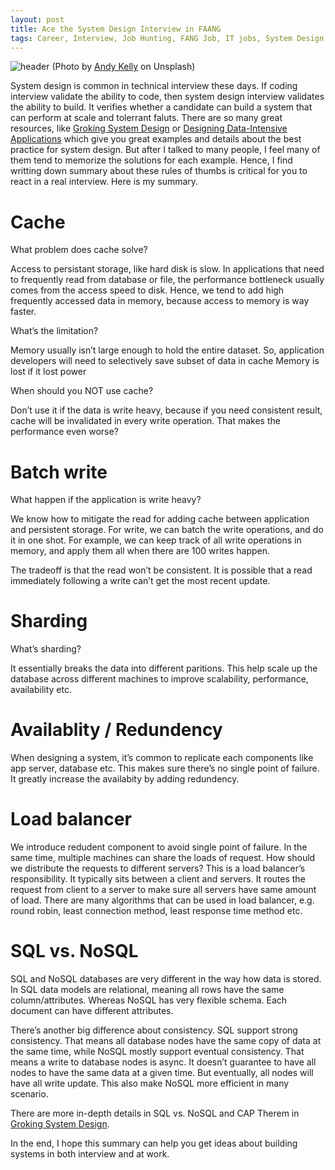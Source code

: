 ```yaml
---
layout: post
title: Ace the System Design Interview in FAANG
tags: Career, Interview, Job Hunting, FANG Job, IT jobs, System Design
---
```


![header](https://miro.medium.com/max/5472/0*JDJ47S42LYReZ7kr)
(Photo by [Andy Kelly](https://unsplash.com/@isaacmsmith?utm_source=medium&utm_medium=referral) on Unsplash)


System design is common in technical interview these days. If coding interview validate the ability to code, then system design interview validates the ability to build. It verifies whether a candidate can build a system that can perform at scale and tolerrant faluts. There are so many great resources, like [Groking System Design](https://www.educative.io/courses/grokking-the-system-design-interview?aff=VEzk) or [Designing Data-Intensive Applications](https://www.amazon.com/gp/product/1449373321/ref=as_li_tl?ie=UTF8&camp=1789&creative=9325&creativeASIN=1449373321&linkCode=as2&tag=blog023b-20&linkId=c2a54da05c554be38ae17a0a7c1a0046) which give you great examples and details about the best practice for system design. But after I talked to many people, I feel many of them tend to memorize the solutions for each example. Hence, I find writting down summary about these rules of thumbs is critical for you to react in a real interview. Here is my summary.


# Cache
What problem does cache solve?


Access to persistant storage, like hard disk is slow. In applications that need to frequently read from database or file, the performance bottleneck usually comes from the access speed to disk. Hence, we tend to add high frequently accessed data in memory, because access to memory is way faster.


What’s the limitation?

Memory usually isn’t large enough to hold the entire dataset. So, application developers will need to selectively save subset of data in cache
Memory is lost if it lost power


When should you NOT use cache?

Don’t use it if the data is write heavy, because if you need consistent result, cache will be invalidated in every write operation. That makes the performance even worse?


# Batch write

What happen if the application is write heavy?


We know how to mitigate the read for adding cache between application and persistent storage. For write, we can batch the write operations, and do it in one shot. For example, we can keep track of all write operations in memory, and apply them all when there are 100 writes happen.


The tradeoff is that the read won’t be consistent. It is possible that a read immediately following a write can’t get the most recent update.

# Sharding

What’s sharding?


It essentially breaks the data into different paritions. This help scale up the database across different machines to improve scalability, performance, availability etc.

# Availablity / Redundency
When designing a system, it’s common to replicate each components like app server, database etc. This makes sure there’s no single point of failure. It greatly increase the availabity by adding redundency.

# Load balancer
We introduce redudent component to avoid single point of failure. In the same time, multiple machines can share the loads of request. How should we distribute the requests to different servers? This is a load balancer’s responsibility. It typically sits between a client and servers. It routes the request from client to a server to make sure all servers have same amount of load. There are many algorithms that can be used in load balancer, e.g. round robin, least connection method, least response time method etc.

# SQL vs. NoSQL
SQL and NoSQL databases are very different in the way how data is stored. In SQL data models are relational, meaning all rows have the same column/attributes. Whereas NoSQL has very flexible schema. Each document can have different attributes.


There’s another big difference about consistency. SQL support strong consistency. That means all database nodes have the same copy of data at the same time, while NoSQL mostly support eventual consistency. That means a write to database nodes is async. It doesn’t guarantee to have all nodes to have the same data at a given time. But eventually, all nodes will have all write update. This also make NoSQL more efficient in many scenario.


There are more in-depth details in SQL vs. NoSQL and CAP Therem in [Groking System Design](https://www.educative.io/courses/grokking-the-system-design-interview?aff=VEzk).


In the end, I hope this summary can help you get ideas about building systems in both interview and at work.

